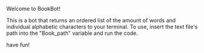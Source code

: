Welcome to BookBot!

This is a bot that returns an ordered list of the amount of words and individual alphabetic characters to your terminal.
To use, insert the text file's path into the "Book_path" variable and run the code.

have fun!

